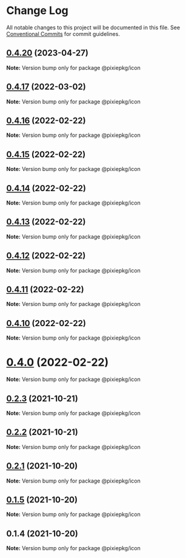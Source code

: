 # Change Log

All notable changes to this project will be documented in this file.
See [Conventional Commits](https://conventionalcommits.org) for commit guidelines.

## [0.4.20](https://github.com/pixiespirit/web-uikit/compare/v0.4.19...v0.4.20) (2023-04-27)

**Note:** Version bump only for package @pixiepkg/icon





## [0.4.17](https://github.com/pixiespirit/web-uikit/compare/v0.4.16...v0.4.17) (2022-03-02)

**Note:** Version bump only for package @pixiepkg/icon





## [0.4.16](https://github.com/pixiespirit/web-uikit/compare/v0.4.14...v0.4.16) (2022-02-22)

**Note:** Version bump only for package @pixiepkg/icon





## [0.4.15](https://github.com/pixiespirit/web-uikit/compare/v0.4.14...v0.4.15) (2022-02-22)

**Note:** Version bump only for package @pixiepkg/icon





## [0.4.14](https://github.com/pixiespirit/web-uikit/compare/v0.4.13...v0.4.14) (2022-02-22)

**Note:** Version bump only for package @pixiepkg/icon





## [0.4.13](https://github.com/pixiespirit/web-uikit/compare/v0.4.12...v0.4.13) (2022-02-22)

**Note:** Version bump only for package @pixiepkg/icon





## [0.4.12](https://github.com/pixiespirit/web-uikit/compare/v0.4.11...v0.4.12) (2022-02-22)

**Note:** Version bump only for package @pixiepkg/icon





## [0.4.11](https://github.com/pixiespirit/web-uikit/compare/v0.4.10...v0.4.11) (2022-02-22)

**Note:** Version bump only for package @pixiepkg/icon





## [0.4.10](https://github.com/pixiespirit/web-uikit/compare/v0.4.9...v0.4.10) (2022-02-22)

**Note:** Version bump only for package @pixiepkg/icon





# [0.4.0](https://github.com/pixiespirit/web-uikit/compare/v0.3.1...v0.4.0) (2022-02-22)

**Note:** Version bump only for package @pixiepkg/icon





## [0.2.3](https://github.com/pixiespirit/web-uikit/compare/v0.2.2...v0.2.3) (2021-10-21)

**Note:** Version bump only for package @pixiepkg/icon





## [0.2.2](https://github.com/pixiespirit/web-uikit/compare/v0.2.1...v0.2.2) (2021-10-21)

**Note:** Version bump only for package @pixiepkg/icon





## [0.2.1](https://github.com/pixiespirit/web-uikit/compare/v0.1.5...v0.2.1) (2021-10-20)

**Note:** Version bump only for package @pixiepkg/icon





## [0.1.5](https://github.com/pixiespirit/web-uikit/compare/v0.1.4...v0.1.5) (2021-10-20)

**Note:** Version bump only for package @pixiepkg/icon





## 0.1.4 (2021-10-20)

**Note:** Version bump only for package @pixiepkg/icon
